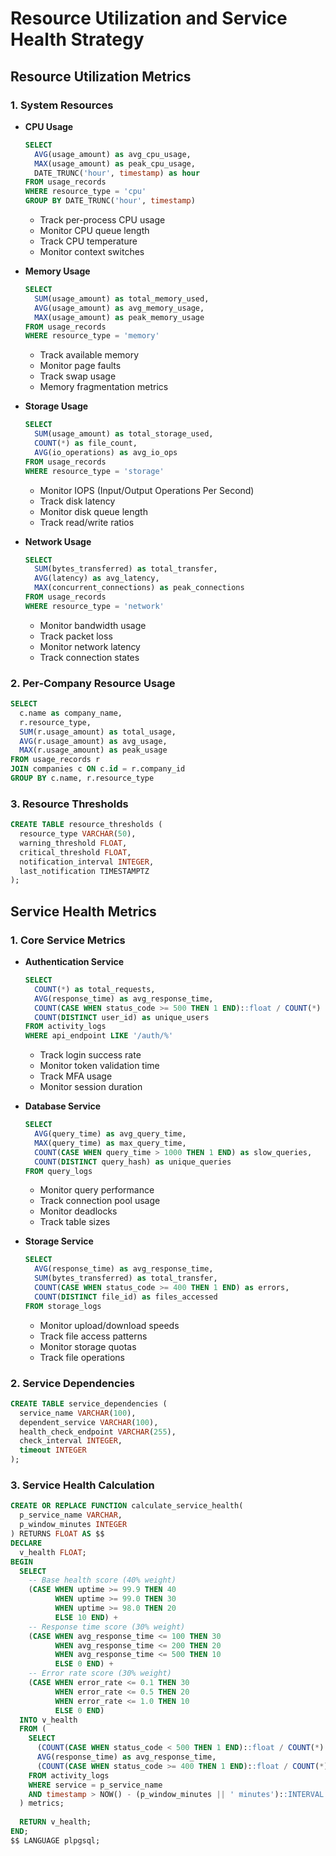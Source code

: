 # Resource Utilization and Service Health Strategy

## Resource Utilization Metrics

### 1. System Resources
- **CPU Usage**
  ```sql
  SELECT 
    AVG(usage_amount) as avg_cpu_usage,
    MAX(usage_amount) as peak_cpu_usage,
    DATE_TRUNC('hour', timestamp) as hour
  FROM usage_records
  WHERE resource_type = 'cpu'
  GROUP BY DATE_TRUNC('hour', timestamp)
  ```
  - Track per-process CPU usage
  - Monitor CPU queue length
  - Track CPU temperature
  - Monitor context switches

- **Memory Usage**
  ```sql
  SELECT 
    SUM(usage_amount) as total_memory_used,
    AVG(usage_amount) as avg_memory_usage,
    MAX(usage_amount) as peak_memory_usage
  FROM usage_records
  WHERE resource_type = 'memory'
  ```
  - Track available memory
  - Monitor page faults
  - Track swap usage
  - Memory fragmentation metrics

- **Storage Usage**
  ```sql
  SELECT 
    SUM(usage_amount) as total_storage_used,
    COUNT(*) as file_count,
    AVG(io_operations) as avg_io_ops
  FROM usage_records
  WHERE resource_type = 'storage'
  ```
  - Monitor IOPS (Input/Output Operations Per Second)
  - Track disk latency
  - Monitor disk queue length
  - Track read/write ratios

- **Network Usage**
  ```sql
  SELECT 
    SUM(bytes_transferred) as total_transfer,
    AVG(latency) as avg_latency,
    MAX(concurrent_connections) as peak_connections
  FROM usage_records
  WHERE resource_type = 'network'
  ```
  - Monitor bandwidth usage
  - Track packet loss
  - Monitor network latency
  - Track connection states

### 2. Per-Company Resource Usage
```sql
SELECT 
  c.name as company_name,
  r.resource_type,
  SUM(r.usage_amount) as total_usage,
  AVG(r.usage_amount) as avg_usage,
  MAX(r.usage_amount) as peak_usage
FROM usage_records r
JOIN companies c ON c.id = r.company_id
GROUP BY c.name, r.resource_type
```

### 3. Resource Thresholds
```sql
CREATE TABLE resource_thresholds (
  resource_type VARCHAR(50),
  warning_threshold FLOAT,
  critical_threshold FLOAT,
  notification_interval INTEGER,
  last_notification TIMESTAMPTZ
);
```

## Service Health Metrics

### 1. Core Service Metrics
- **Authentication Service**
  ```sql
  SELECT 
    COUNT(*) as total_requests,
    AVG(response_time) as avg_response_time,
    COUNT(CASE WHEN status_code >= 500 THEN 1 END)::float / COUNT(*) * 100 as error_rate,
    COUNT(DISTINCT user_id) as unique_users
  FROM activity_logs
  WHERE api_endpoint LIKE '/auth/%'
  ```
  - Track login success rate
  - Monitor token validation time
  - Track MFA usage
  - Monitor session duration

- **Database Service**
  ```sql
  SELECT 
    AVG(query_time) as avg_query_time,
    MAX(query_time) as max_query_time,
    COUNT(CASE WHEN query_time > 1000 THEN 1 END) as slow_queries,
    COUNT(DISTINCT query_hash) as unique_queries
  FROM query_logs
  ```
  - Monitor query performance
  - Track connection pool usage
  - Monitor deadlocks
  - Track table sizes

- **Storage Service**
  ```sql
  SELECT 
    AVG(response_time) as avg_response_time,
    SUM(bytes_transferred) as total_transfer,
    COUNT(CASE WHEN status_code >= 400 THEN 1 END) as errors,
    COUNT(DISTINCT file_id) as files_accessed
  FROM storage_logs
  ```
  - Monitor upload/download speeds
  - Track file access patterns
  - Monitor storage quotas
  - Track file operations

### 2. Service Dependencies
```sql
CREATE TABLE service_dependencies (
  service_name VARCHAR(100),
  dependent_service VARCHAR(100),
  health_check_endpoint VARCHAR(255),
  check_interval INTEGER,
  timeout INTEGER
);
```

### 3. Service Health Calculation
```sql
CREATE OR REPLACE FUNCTION calculate_service_health(
  p_service_name VARCHAR,
  p_window_minutes INTEGER
) RETURNS FLOAT AS $$
DECLARE
  v_health FLOAT;
BEGIN
  SELECT 
    -- Base health score (40% weight)
    (CASE WHEN uptime >= 99.9 THEN 40
          WHEN uptime >= 99.0 THEN 30
          WHEN uptime >= 98.0 THEN 20
          ELSE 10 END) +
    -- Response time score (30% weight)
    (CASE WHEN avg_response_time <= 100 THEN 30
          WHEN avg_response_time <= 200 THEN 20
          WHEN avg_response_time <= 500 THEN 10
          ELSE 0 END) +
    -- Error rate score (30% weight)
    (CASE WHEN error_rate <= 0.1 THEN 30
          WHEN error_rate <= 0.5 THEN 20
          WHEN error_rate <= 1.0 THEN 10
          ELSE 0 END)
  INTO v_health
  FROM (
    SELECT 
      (COUNT(CASE WHEN status_code < 500 THEN 1 END)::float / COUNT(*) * 100) as uptime,
      AVG(response_time) as avg_response_time,
      (COUNT(CASE WHEN status_code >= 400 THEN 1 END)::float / COUNT(*) * 100) as error_rate
    FROM activity_logs
    WHERE service = p_service_name
    AND timestamp > NOW() - (p_window_minutes || ' minutes')::INTERVAL
  ) metrics;
  
  RETURN v_health;
END;
$$ LANGUAGE plpgsql;